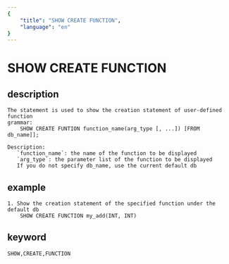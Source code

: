 ```yaml
---
{
    "title": "SHOW CREATE FUNCTION",
    "language": "en"
}
---
```


<!-- 
Licensed to the Apache Software Foundation (ASF) under one
or more contributor license agreements.  See the NOTICE file
distributed with this work for additional information
regarding copyright ownership.  The ASF licenses this file
to you under the Apache License, Version 2.0 (the
"License"); you may not use this file except in compliance
with the License.  You may obtain a copy of the License at

  http://www.apache.org/licenses/LICENSE-2.0

Unless required by applicable law or agreed to in writing,
software distributed under the License is distributed on an
"AS IS" BASIS, WITHOUT WARRANTIES OR CONDITIONS OF ANY
KIND, either express or implied.  See the License for the
specific language governing permissions and limitations
under the License.
-->

# SHOW CREATE FUNCTION
## description
    The statement is used to show the creation statement of user-defined function
    grammar:
        SHOW CREATE FUNTION function_name(arg_type [, ...]) [FROM db_name]];
        
    Description:
       `function_name`: the name of the function to be displayed
       `arg_type`: the parameter list of the function to be displayed
       If you do not specify db_name, use the current default db
        
## example
    1. Show the creation statement of the specified function under the default db
        SHOW CREATE FUNCTION my_add(INT, INT)
         
## keyword
    SHOW,CREATE,FUNCTION